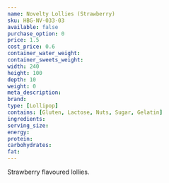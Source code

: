 ```yaml
---
name: Novelty Lollies (Strawberry)
sku: HBG-NV-033-03
available: false
purchase_option: 0
price: 1.5
cost_price: 0.6
container_water_weight: 
container_sweets_weight: 
width: 240
height: 100
depth: 10
weight: 0
meta_description: 
brand: 
type: [Lollipop]
contains: [Gluten, Lactose, Nuts, Sugar, Gelatin]
ingredients: 
serving_size: 
energy: 
protein: 
carbohydrates: 
fat: 
---
```

Strawberry flavoured lollies.